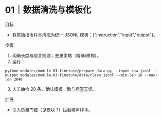 # 01｜数据清洗与模板化

目标
- 将原始指令样本清洗为统一 JSONL 模板：{"instruction","input","output"}。

步骤
1) 明确长度与语言规则；去重策略（精确/模糊）。
2) 运行：
```
python modules/module-03-finetune/prepare_data.py --input raw.jsonl --output modules/module-03-finetune/data/clean.jsonl --min-len 10 --max-len 2048
```
3) 人工抽检 20 条，确认模板一致与标签无误。

扩展
- 引入质量门控（见模块 7）拦截噪声样本。

